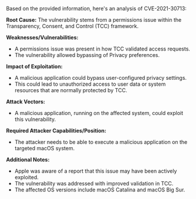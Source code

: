 Based on the provided information, here's an analysis of CVE-2021-30713:

**Root Cause:**
The vulnerability stems from a permissions issue within the Transparency, Consent, and Control (TCC) framework.

**Weaknesses/Vulnerabilities:**
- A permissions issue was present in how TCC validated access requests.
- The vulnerability allowed bypassing of Privacy preferences.

**Impact of Exploitation:**
- A malicious application could bypass user-configured privacy settings.
- This could lead to unauthorized access to user data or system resources that are normally protected by TCC.

**Attack Vectors:**
- A malicious application, running on the affected system, could exploit this vulnerability.

**Required Attacker Capabilities/Position:**
- The attacker needs to be able to execute a malicious application on the targeted macOS system.

**Additional Notes:**
- Apple was aware of a report that this issue may have been actively exploited.
- The vulnerability was addressed with improved validation in TCC.
- The affected OS versions include macOS Catalina and macOS Big Sur.